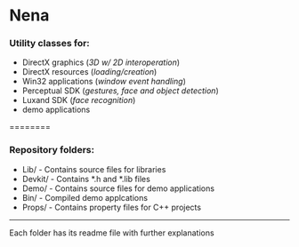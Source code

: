 # Nena
### Utility classes for: 
- DirectX graphics (_3D w/ 2D interoperation_)
- DirectX resources (_loading/creation_) 
- Win32 applications (_window event handling_)
- Perceptual SDK (_gestures, face and object detection_)
- Luxand SDK (_face recognition_)
- demo applications

========
### Repository folders: 
- Lib/ - Contains source files for libraries
- Devkit/ - Contains *.h and *.lib files 
- Demo/ - Contains source files for demo applications
- Bin/ - Compiled demo applcations
- Props/ - Contains property files for C++ projects

-------
Each folder has its readme file with further explanations
